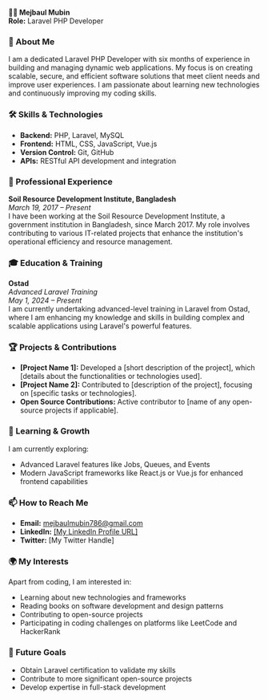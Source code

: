 **👨‍💻 Mejbaul Mubin**  
**Role:** Laravel PHP Developer  

### 🚀 About Me
I am a dedicated Laravel PHP Developer with six months of experience in building and managing dynamic web applications. My focus is on creating scalable, secure, and efficient software solutions that meet client needs and improve user experiences. I am passionate about learning new technologies and continuously improving my coding skills.


### 🛠️ Skills & Technologies
- **Backend:** PHP, Laravel, MySQL
- **Frontend:** HTML, CSS, JavaScript, Vue.js
- **Version Control:** Git, GitHub
- **APIs:** RESTful API development and integration
### 💼 Professional Experience
**Soil Resource Development Institute, Bangladesh**  
*March 19, 2017 – Present*  
I have been working at the Soil Resource Development Institute, a government institution in Bangladesh, since March 2017. My role involves contributing to various IT-related projects that enhance the institution's operational efficiency and resource management.

### 🎓 Education & Training
**Ostad**  
*Advanced Laravel Training*  
*May 1, 2024 – Present*  
I am currently undertaking advanced-level training in Laravel from Ostad, where I am enhancing my knowledge and skills in building complex and scalable applications using Laravel's powerful features.

### 🏆 Projects & Contributions
- **[Project Name 1]:** Developed a [short description of the project], which [details about the functionalities or technologies used].
- **[Project Name 2]:** Contributed to [description of the project], focusing on [specific tasks or technologies].
- **Open Source Contributions:** Active contributor to [name of any open-source projects if applicable].

### 🌱 Learning & Growth
I am currently exploring:
- Advanced Laravel features like Jobs, Queues, and Events
- Modern JavaScript frameworks like React.js or Vue.js for enhanced frontend capabilities

### 📫 How to Reach Me
- **Email:** mejbaulmubin786@gmail.com
- **LinkedIn:** [[My LinkedIn Profile URL]](https://www.linkedin.com/in/mejbaulmubin786/)
- **Twitter:** [My Twitter Handle]

### 🌍 My Interests
Apart from coding, I am interested in:
- Learning about new technologies and frameworks
- Reading books on software development and design patterns
- Contributing to open-source projects
- Participating in coding challenges on platforms like LeetCode and HackerRank

### 🎯 Future Goals
- Obtain Laravel certification to validate my skills
- Contribute to more significant open-source projects
- Develop expertise in full-stack development

